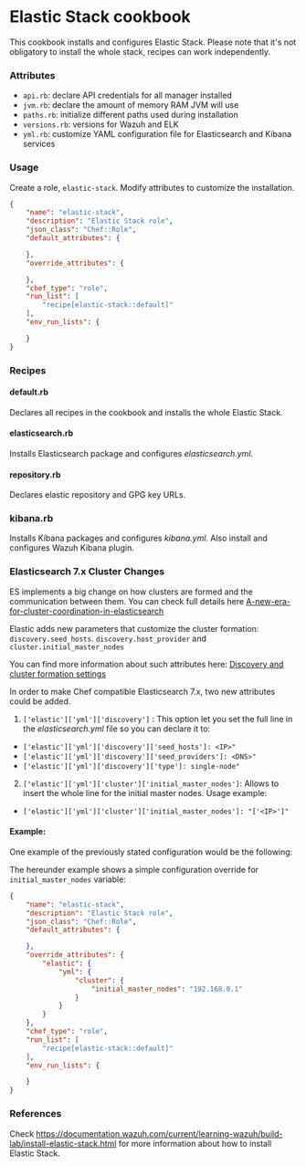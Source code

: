 # Elastic Stack cookbook

This cookbook installs and configures Elastic Stack. Please note that it's not obligatory to install the whole stack, recipes can work independently.

### Attributes

* ``api.rb``: declare API credentials for all manager installed
* ``jvm.rb``: declare the amount of memory RAM JVM will use
* ``paths.rb``: initialize different paths used during installation
* ``versions.rb``: versions for Wazuh and ELK
* ``yml.rb``: customize YAML configuration file for Elasticsearch and Kibana services

### Usage

Create a role, `elastic-stack`. Modify attributes to customize the installation.

```json
{
    "name": "elastic-stack",
    "description": "Elastic Stack role",
    "json_class": "Chef::Role",
    "default_attributes": {

    },
    "override_attributes": {

    },
    "chef_type": "role",
    "run_list": [
        "recipe[elastic-stack::default]"
    ],
    "env_run_lists": {

    }
}
```
### Recipes

#### default.rb

Declares all recipes in the cookbook and installs the whole Elastic Stack.

#### elasticsearch.rb

Installs Elasticsearch package and configures *elasticsearch.yml*. 

#### repository.rb 

Declares elastic repository and GPG key URLs.

### kibana.rb

Installs Kibana packages and configures *kibana.yml*. Also install and configures Wazuh Kibana plugin.

### Elasticsearch 7.x Cluster Changes

ES implements a big change on how clusters are formed and the communication between them. You can check full details here [A-new-era-for-cluster-coordination-in-elasticsearch](https://www.elastic.co/es/blog/a-new-era-for-cluster-coordination-in-elasticsearch)

Elastic adds new parameters that customize the cluster formation: `discovery.seed_hosts`. `discovery.host_provider` and `cluster.initial_master_nodes`  

You can find more information about such attributes here: [Discovery and cluster formation settings](https://www.elastic.co/guide/en/elasticsearch/reference/current/modules-discovery-settings.html)

In order to make Chef compatible Elasticsearch 7.x, two new attributes could be added.

1. `['elastic']['yml']['discovery']` : This option let you set the full line in the *elasticsearch.yml* file so you can declare it to:
  - `['elastic']['yml']['discovery']['seed_hosts']: <IP>"` 
  - `['elastic']['yml']['discovery']['seed_providers']: <DNS>"` 
  - `['elastic']['yml']['discovery']['type']: single-node"`
2. `['elastic']['yml']['cluster']['initial_master_nodes']`: Allows to insert the whole line for the initial master nodes. Usage example:
  - `['elastic']['yml']['cluster']['initial_master_nodes']: "['<IP>']"`

#### Example:

One example of the previously stated configuration would be the following:

The hereunder example shows a simple configuration override for `initial_master_nodes` variable:

```json
{
    "name": "elastic-stack",
    "description": "Elastic Stack role",
    "json_class": "Chef::Role",
    "default_attributes": {

    },
    "override_attributes": {
        "elastic": {
            "yml": {
                "cluster": {
                    "initial_master_nodes": "192.168.0.1"
                }
            }
        }
    },
    "chef_type": "role",
    "run_list": [
        "recipe[elastic-stack::default]"
    ],
    "env_run_lists": {

    }
}

```

### References

Check https://documentation.wazuh.com/current/learning-wazuh/build-lab/install-elastic-stack.html for more information about 
how to install Elastic Stack.